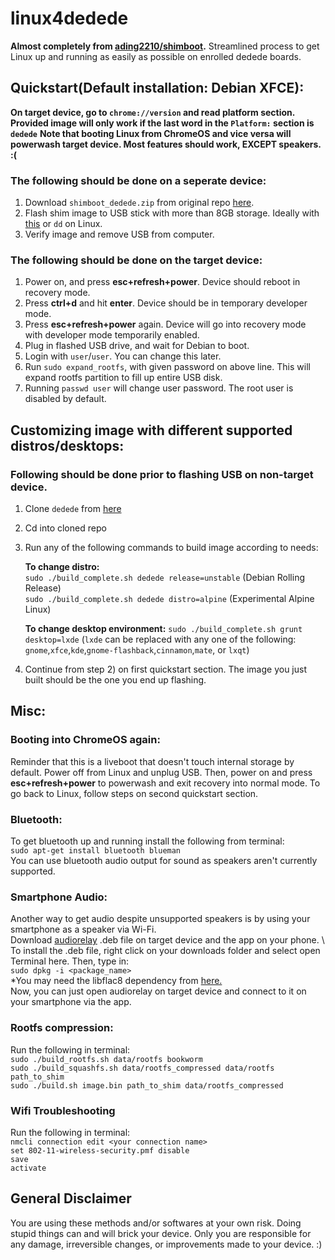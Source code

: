 # linux4dedede
**Almost completely from [ading2210/shimboot](https://github.com/ading2210/shimboot).** Streamlined process to get Linux up and running as easily as possible on enrolled dedede boards.


## Quickstart(Default installation: Debian XFCE):
**On target device, go to `chrome://version` and read platform section. Provided image will only work if the last word in the `Platform:` section is `dedede`**
**Note that booting Linux from ChromeOS and vice versa will powerwash target device. Most features should work, EXCEPT speakers. :(**

### The following should be done on a **seperate** device:
1) Download `shimboot_dedede.zip` from original repo [here](https://github.com/ading2210/shimboot/releases/download/v1.2.1/shimboot_dedede.zip).
2) Flash shim image to USB stick with more than 8GB storage. Ideally with [this](https://chromewebstore.google.com/detail/chromebook-recovery-utili/pocpnlppkickgojjlmhdmidojbmbodfm) or `dd` on Linux.
3) Verify image and remove USB from computer.

### The following should be done on the **target** device:
1) Power on, and press **esc+refresh+power**. Device should reboot in recovery mode.
2) Press **ctrl+d** and hit **enter**. Device should be in temporary developer mode.
3) Press **esc+refresh+power** again. Device will go into recovery mode with developer mode temporarily enabled.
4) Plug in flashed USB drive, and wait for Debian to boot.
5) Login with `user`/`user`. You can change this later.
6) Run `sudo expand_rootfs`, with given password on above line. This will expand rootfs partition to fill up entire USB disk.
7) Running `passwd user` will change user password. The root user is disabled by default.

## Customizing image with different  supported distros/desktops:
### Following should be done prior to flashing USB on non-target device. 
1) Clone `dedede` from [here](https://chrome100.dev)
2) Cd into cloned repo
3) Run any of the following commands to build image according to needs:

   **To change distro:**  \
   `sudo ./build_complete.sh dedede release=unstable` (Debian Rolling Release)   \
   `sudo ./build_complete.sh dedede distro=alpine` (Experimental Alpine Linux)

   **To change desktop environment:**
   `sudo ./build_complete.sh grunt desktop=lxde`  \(`lxde` can be replaced with any one of the following: `gnome`,`xfce`,`kde`,`gnome-flashback`,`cinnamon`,`mate`, or `lxqt`)

5) Continue from step 2) on first quickstart section. The image you just built should be the one you end up flashing.

## Misc:
### Booting into ChromeOS again:
Reminder that this is a liveboot that doesn't touch internal storage by default. 
Power off from Linux and unplug USB. Then, power on and press **esc+refresh+power** to powerwash and exit recovery into normal mode.
To go back to Linux, follow steps on second quickstart section.

### Bluetooth:
To get bluetooth up and running install the following from terminal:   \
`sudo apt-get install bluetooth blueman`   \
You can use bluetooth audio output for sound as speakers aren't currently supported.

### Smartphone Audio:
Another way to get audio despite unsupported speakers is by using your smartphone as a speaker via Wi-Fi.   \
Download [audiorelay](https://audiorelay.net)  .deb file on target device and the app on your phone.    \   
To install the .deb file, right click on your downloads folder and select open Terminal here. Then, type in:   \
`sudo dpkg -i <package_name>`    \
*You may need the libflac8 dependency from [here.](http://ftp.de.debian.org/debian/pool/main/f/flac/libflac8_1.3.3-2+deb11u2_amd64.deb)   \
Now, you can just open audiorelay on target device and connect to it on your smartphone via the app.

### Rootfs compression:
Run the following in terminal:  \
`sudo ./build_rootfs.sh data/rootfs bookworm`  \
`sudo ./build_squashfs.sh data/rootfs_compressed data/rootfs path_to_shim`  \
`sudo ./build.sh image.bin path_to_shim data/rootfs_compressed`

### Wifi Troubleshooting
Run the following in terminal:  \
`nmcli connection edit <your connection name>`  \
`set 802-11-wireless-security.pmf disable`  \
`save`  \
`activate`  

## General Disclaimer
You are using these methods and/or softwares at your own risk. Doing stupid things can and will brick your device. Only you are responsible for any damage, irreversible changes, or improvements made to your device. :)
